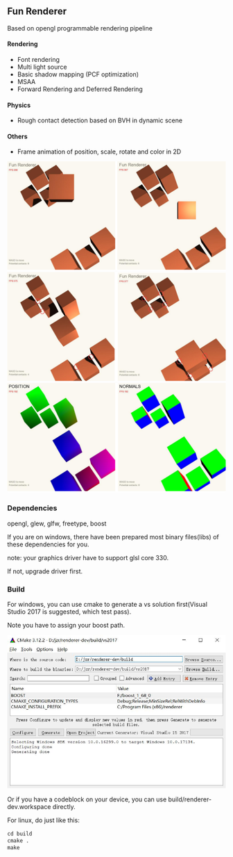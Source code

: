 ## Fun Renderer

[//]: # (Begin current test results)

Based on opengl programmable rendering pipeline

#### Rendering
* Font rendering
* Multi light source
* Basic shadow mapping (PCF optimization)
* MSAA
* Forward Rendering and Deferred Rendering

#### Physics
* Rough contact detection based on BVH in dynamic scene

#### Others
* Frame animation of position, scale, rotate and color in 2D

![Screenshot](https://github.com/Bairuo/renderer/raw/master/meta/move.jpg)
![Screenshot](https://github.com/Bairuo/renderer/raw/master/meta/contacts.jpg)
![Screenshot](https://github.com/Bairuo/renderer/raw/master/meta/gBuffer.jpg)

### Dependencies
opengl,  glew, glfw, freetype, boost

If you are on windows, there have been prepared most binary files(libs) of these dependencies for you.

note: your graphics driver have to support glsl core 330.

If not, upgrade driver first.

### Build
For windows, you can use cmake to generate a vs solution first(Visual Studio 2017 is suggested, which test pass).

Note you have to assign your boost path.

![Screenshot](https://github.com/Bairuo/renderer/raw/master/meta/cmake.jpg)

Or if you have a codeblock on your device, you can use build/renderer-dev.workspace directly.

For linux,  do just like this:

```
cd build
cmake .
make
```
